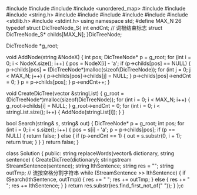 #include <iostream>
#include <vector>
#include <algorithm>
#include <unordered_map>
#include <map>
#include <set>
#include <string.h>
#include <cstring>
#include <set>
#include <utility>
#include <vector>
#include <sstream>
#include <stdlib.h>
#include <stdint.h>
using namespace std;
#define MAX_N 26
typedef struct DicTreeNode_S{
	int endCnt; // 词根结束标志
	struct DicTreeNode_S* childs[MAX_N];
}DicTreeNode;

DicTreeNode *g_root;

void AddNode(string &NodeX)
{
	int pos;
	DicTreeNode* p = g_root;
	for (int i = 0; i < NodeX.size(); i++) {
		pos = NodeX[i] - 'a';
		if (p->childs[pos] == NULL) {
			p->childs[pos] = (DicTreeNode*)malloc(sizeof(DicTreeNode));
			for (int j = 0; j < MAX_N; j++) {
				p->childs[pos]->childs[j] = NULL;
			}
			p->childs[pos]->endCnt = 0;
		}
		p = p->childs[pos];
	}
	p->endCnt++;
}


void CreateDicTree(vector<string> &stringList)
{
	g_root = (DicTreeNode*)malloc(sizeof(DicTreeNode));
	for (int i = 0; i < MAX_N; i++) {
		g_root->childs[i] = NULL;
	}
	g_root->endCnt = 0;
	for (int i = 0; i < stringList.size(); i++) {
		AddNode(stringList[i]);
	}
}

bool Search(string& s, string& out)
{
	DicTreeNode* p = g_root;
	int pos;
	for (int i = 0; i < s.size(); i++) {
		pos = s[i] - 'a';
		p = p->childs[pos];
		if (p == NULL) {
			return false;
		}
		else {
			if (p->endCnt == 1) {
				out = s.substr(0, i + 1);
				return true;
			}
		}
	}
	return false;
}

class Solution {
public:
	string replaceWords(vector<string>& dictionary, string sentence) {
		CreateDicTree(dictionary);
		stringstream StreamSentence(sentence);
		string IthSentence;
		string res = "";
		string outTmp;
        // 流按空格分割字符串
		while (StreamSentence >> IthSentence) {
			if (Search(IthSentence, outTmp)) {
				res += " ";
				res += outTmp;
			}
			else {
				res += " ";
				res += IthSentence;
			}
		}
		return res.substr(res.find_first_not_of(" "));
	}
};c
